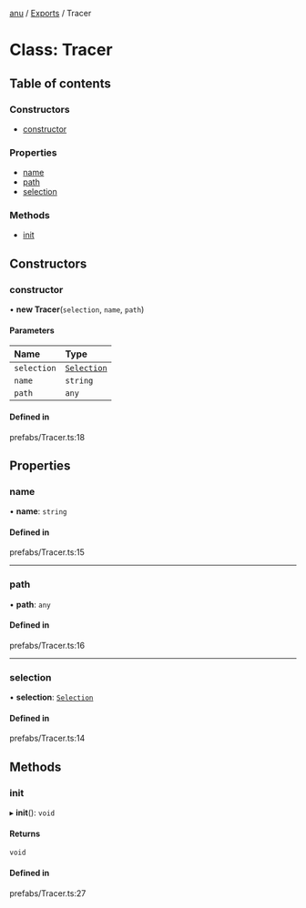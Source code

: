 [anu](../README.md) / [Exports](../modules.md) / Tracer

# Class: Tracer

## Table of contents

### Constructors

- [constructor](Tracer.md#constructor)

### Properties

- [name](Tracer.md#name)
- [path](Tracer.md#path)
- [selection](Tracer.md#selection)

### Methods

- [init](Tracer.md#init)

## Constructors

### constructor

• **new Tracer**(`selection`, `name`, `path`)

#### Parameters

| Name | Type |
| :------ | :------ |
| `selection` | [`Selection`](Selection.md) |
| `name` | `string` |
| `path` | `any` |

#### Defined in

prefabs/Tracer.ts:18

## Properties

### name

• **name**: `string`

#### Defined in

prefabs/Tracer.ts:15

___

### path

• **path**: `any`

#### Defined in

prefabs/Tracer.ts:16

___

### selection

• **selection**: [`Selection`](Selection.md)

#### Defined in

prefabs/Tracer.ts:14

## Methods

### init

▸ **init**(): `void`

#### Returns

`void`

#### Defined in

prefabs/Tracer.ts:27
